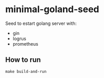 # minimal-goland-seed
Seed to estart golang server with:
- gin 
- logrus 
- prometheus


## How to run
```make build-and-run```
